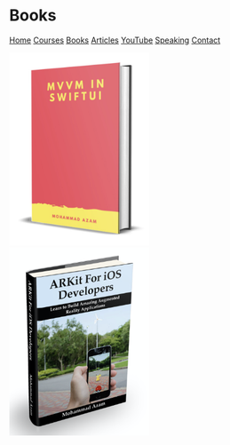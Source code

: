 # Books

[Home](https://azamsharp.github.io)
[Courses](/courses)
[Books](/books)
[Articles](/articles)
[YouTube](https://www.youtube.com/channel/UCKvDySsrOVgUgRLhWHeyHJA?view_as=subscriber)
[Speaking](/speaking)
[Contact](/contact)

<a href="https://gum.co/VPSV">
<img src="images/mvvmswiftui.png" width="50%" height="50%">
</a>

<a href="https://gum.co/QOIq">
<img src="images/arkitforios.png" width="50%" height="50%">
</a>
